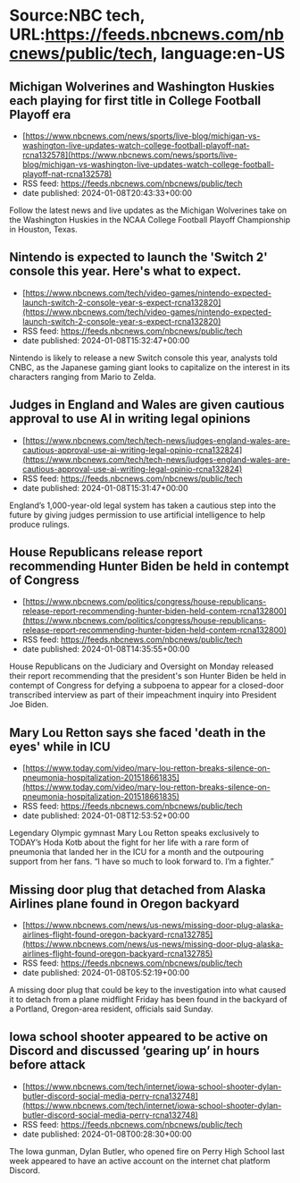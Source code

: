 # Source:NBC tech, URL:https://feeds.nbcnews.com/nbcnews/public/tech, language:en-US

## Michigan Wolverines and Washington Huskies each playing for first title in College Football Playoff era
 - [https://www.nbcnews.com/news/sports/live-blog/michigan-vs-washington-live-updates-watch-college-football-playoff-nat-rcna132578](https://www.nbcnews.com/news/sports/live-blog/michigan-vs-washington-live-updates-watch-college-football-playoff-nat-rcna132578)
 - RSS feed: https://feeds.nbcnews.com/nbcnews/public/tech
 - date published: 2024-01-08T20:43:33+00:00

Follow the latest news and live updates as the Michigan Wolverines take on the Washington Huskies in the NCAA College Football Playoff Championship in Houston, Texas.

## Nintendo is expected to launch the 'Switch 2' console this year. Here's what to expect.
 - [https://www.nbcnews.com/tech/video-games/nintendo-expected-launch-switch-2-console-year-s-expect-rcna132820](https://www.nbcnews.com/tech/video-games/nintendo-expected-launch-switch-2-console-year-s-expect-rcna132820)
 - RSS feed: https://feeds.nbcnews.com/nbcnews/public/tech
 - date published: 2024-01-08T15:32:47+00:00

Nintendo is likely to release a new Switch console this year, analysts told CNBC, as the Japanese gaming giant looks to capitalize on the interest in its characters ranging from Mario to Zelda.

## Judges in England and Wales are given cautious approval to use AI in writing legal opinions
 - [https://www.nbcnews.com/tech/tech-news/judges-england-wales-are-cautious-approval-use-ai-writing-legal-opinio-rcna132824](https://www.nbcnews.com/tech/tech-news/judges-england-wales-are-cautious-approval-use-ai-writing-legal-opinio-rcna132824)
 - RSS feed: https://feeds.nbcnews.com/nbcnews/public/tech
 - date published: 2024-01-08T15:31:47+00:00

England’s 1,000-year-old legal system has taken a cautious step into the future by giving judges permission to use artificial intelligence to help produce rulings.

## House Republicans release report recommending Hunter Biden be held in contempt of Congress
 - [https://www.nbcnews.com/politics/congress/house-republicans-release-report-recommending-hunter-biden-held-contem-rcna132800](https://www.nbcnews.com/politics/congress/house-republicans-release-report-recommending-hunter-biden-held-contem-rcna132800)
 - RSS feed: https://feeds.nbcnews.com/nbcnews/public/tech
 - date published: 2024-01-08T14:35:55+00:00

House Republicans on the Judiciary and Oversight on Monday released their report recommending that the president's son Hunter Biden be held in contempt of Congress for defying a subpoena to appear for a closed-door transcribed interview as part of their impeachment inquiry into President Joe Biden.

## Mary Lou Retton says she faced 'death in the eyes' while in ICU
 - [https://www.today.com/video/mary-lou-retton-breaks-silence-on-pneumonia-hospitalization-201518661835](https://www.today.com/video/mary-lou-retton-breaks-silence-on-pneumonia-hospitalization-201518661835)
 - RSS feed: https://feeds.nbcnews.com/nbcnews/public/tech
 - date published: 2024-01-08T12:53:52+00:00

Legendary Olympic gymnast Mary Lou Retton speaks exclusively to TODAY’s Hoda Kotb about the fight for her life with a rare form of pneumonia that landed her in the ICU for a month and the outpouring support from her fans. “I have so much to look forward to. I’m a fighter.”

## Missing door plug that detached from Alaska Airlines plane found in Oregon backyard
 - [https://www.nbcnews.com/news/us-news/missing-door-plug-alaska-airlines-flight-found-oregon-backyard-rcna132785](https://www.nbcnews.com/news/us-news/missing-door-plug-alaska-airlines-flight-found-oregon-backyard-rcna132785)
 - RSS feed: https://feeds.nbcnews.com/nbcnews/public/tech
 - date published: 2024-01-08T05:52:19+00:00

A missing door plug that could be key to the investigation into what caused it to detach from a plane midflight Friday has been found in the backyard of a Portland, Oregon-area resident, officials said Sunday.

## Iowa school shooter appeared to be active on Discord and discussed ‘gearing up’ in hours before attack
 - [https://www.nbcnews.com/tech/internet/iowa-school-shooter-dylan-butler-discord-social-media-perry-rcna132748](https://www.nbcnews.com/tech/internet/iowa-school-shooter-dylan-butler-discord-social-media-perry-rcna132748)
 - RSS feed: https://feeds.nbcnews.com/nbcnews/public/tech
 - date published: 2024-01-08T00:28:30+00:00

The Iowa gunman, Dylan Butler, who opened fire on Perry High School last week appeared to have an active account on the internet chat platform Discord.

